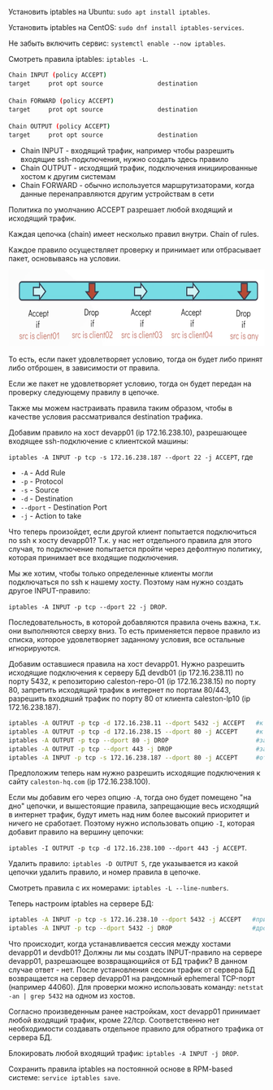 Установить iptables на Ubuntu: `sudo apt install iptables`.

Установить iptables на CentOS: `sudo dnf install iptables-services`.

Не забыть включить сервис: `systemctl enable --now iptables`.

Смотреть правила iptables: `iptables -L`.

```bash
Chain INPUT (policy ACCEPT)
target     prot opt source               destination

Chain FORWARD (policy ACCEPT)
target     prot opt source               destination

Chain OUTPUT (policy ACCEPT)
target     prot opt source               destination
```

- Chain INPUT - входящий трафик, например чтобы разрешить входящие ssh-подключения, нужно создать здесь правило
- Chain OUTPUT - исходящий трафик, подключения инициированные хостом к другим системам
- Chain FORWARD - обычно используется маршрутизаторами, когда данные перенаправляются другим устройствам в сети

Политика по умолчанию ACCEPT разрешает любой входящий и исходящий трафик.

Каждая цепочка (chain) имеет несколько правил внутри. Chain of rules.

Каждое правило осуществляет проверку и принимает или отбрасывает пакет, основываясь на условии.

<img src="screen1.png" width="600" height="150"><br>

То есть, если пакет удовлетворяет условию, тогда он будет либо принят либо отброшен, в зависимости от правила.

Если же пакет не удовлетворяет условию, тогда он будет передан на проверку следующему правилу в цепочке.

Также мы можем настраивать правила таким образом, чтобы в качестве условия рассматривался destination трафика.

Добавим правило на хост devapp01 (ip 172.16.238.10), разрешающее входящее ssh-подключение с клиентской машины:

`iptables -A INPUT -p tcp -s 172.16.238.187 --dport 22 -j ACCEPT`, где

- `-A` - Add Rule
- `-p` - Protocol
- `-s` - Source
- `-d` - Destination
- `--dport` - Destination Port
- `-j` - Action to take

Что теперь произойдет, если другой клиент попытается подключиться по ssh к хосту devapp01? Т.к. у нас нет отдельного правила для этого случая, то подключение попытается пройти через дефолтную политику, которая принимает все входящие подключения.

Мы же хотим, чтобы только определенные клиенты могли подключаться по ssh к нашему хосту. Поэтому нам нужно создать другое INPUT-правило:

`iptables -A INPUT -p tcp --dport 22 -j DROP`.

Последовательность, в которой добавляются правила очень важна, т.к. они выполняются сверху вниз. То есть применяется первое правило из списка, которое удовлетворяет заданному условия, все остальные игнорируются.

Добавим оставшиеся правила на хост devapp01. Нужно разрешить исходящие подключения к серверу БД devdb01 (ip 172.16.238.11) по порту 5432, к репозиторию caleston-repo-01 (ip 172.16.238.15) по порту 80, запретить исходящий трафик в интернет по портам 80/443, разрешить входяший трафик по порту 80 от клиента caleston-lp10 (ip 172.16.238.187).

```bash
iptables -A OUTPUT -p tcp -d 172.16.238.11 --dport 5432 -j ACCEPT   #к БД
iptables -A OUTPUT -p tcp -d 172.16.238.15 --dport 80 -j ACCEPT     #к repo
iptables -A OUTPUT -p tcp --dport 80 -j DROP                        #запрет до интернета
iptables -A OUTPUT -p tcp --dport 443 -j DROP                       #запрет до интернета
iptables -A INPUT -p tcp -s 172.16.238.187 --dport 80 -j ACCEPT     #от клиента
```

Предположим теперь нам нужно разрешить исходящие подключения к сайту `caleston-hq.com` (ip 172.16.238.100).

Если мы добавим его через опцию `-A`, тогда оно будет помещено "на дно" цепочки, и вышестоящие правила, запрещающие весь исходящий в интернет трафик, будут иметь над ним более высокий приоритет и ничего не сработает. Поэтому нужно использовать опцию `-I`, которая добавит правило на вершину цепочки:

`iptables -I OUTPUT -p tcp -d 172.16.238.100 --dport 443 -j ACCEPT`.

Удалить правило: `iptables -D OUTPUT 5`, где указывается из какой цепочки удалить правило, и номер правила в цепочке.

Смотреть правила с их номерами: `iptables -L --line-numbers`.

Теперь настроим iptables на сервере БД:

```bash
iptables -A INPUT -p tcp -s 172.16.238.10 --dport 5432 -j ACCEPT   #принимать от devapp01
iptables -A INPUT -p tcp --dport 5432 -j DROP                      #дропать от всех остальных
```

Что происходит, когда устанавливается сессия между хостами devapp01 и devdb01? Должны ли мы создать INPUT-правило на сервере devapp01, разрешающее возвращающийся от БД трафик? В данном случае ответ - нет. После установления сессии трафик от сервера БД возвращается на сервер devapp01 на рандомный ephemeral TCP-порт (например 44060). Для проверки можно использовать команду: `netstat -an | grep 5432` на одном из хостов.

Согласно произведенным ранее настройкам, хост devapp01 принимает любой входящий трафик, кроме 22/tcp. Соответственно нет необходимости создавать отдельное правило для обратного трафика от сервера БД.

Блокировать любой входящий трафик: `iptables -A INPUT -j DROP`.

Сохранить правила iptables на постоянной основе в RPM-based системе: `service iptables save`.
